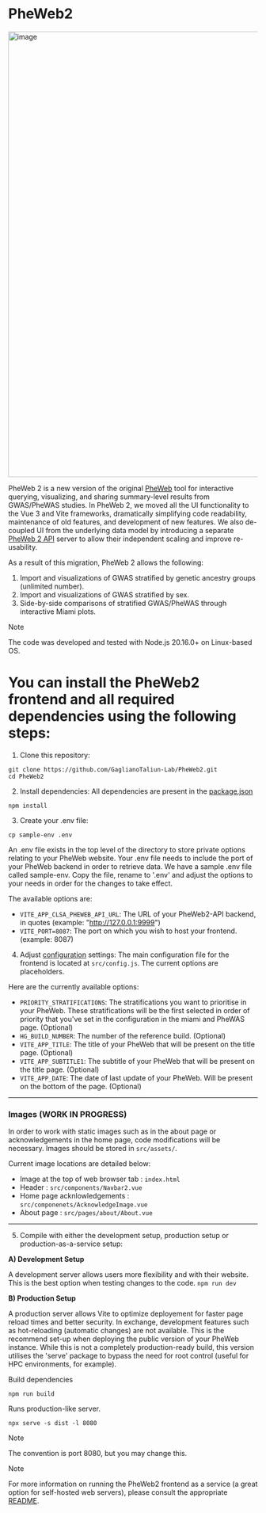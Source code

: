 # PheWeb2

<img width="1600" height="900" alt="image" src="https://github.com/user-attachments/assets/3f823732-523a-4659-8173-f4bd42e80a7a" />


PheWeb 2 is a new version of the original [PheWeb](https://github.com/statgen/pheweb) tool for interactive querying, visualizing, and sharing summary-level results from GWAS/PheWAS studies. In PheWeb 2, we moved all the UI functionality to the Vue 3 and Vite frameworks, dramatically simplifying code readability, maintenance of old features, and development of new features. We also de-coupled UI from the underlying data model by introducing a separate [PheWeb 2 API](https://github.com/GaglianoTaliun-Lab/PheWeb2-API) server to allow their independent scaling and improve re-usability.

As a result of this migration, PheWeb 2 allows the following:
1) Import and visualizations of GWAS stratified by genetic ancestry groups (unlimited number).
2) Import and visualizations of GWAS stratified by sex.
3) Side-by-side comparisons of stratified GWAS/PheWAS through interactive Miami plots.

> [!NOTE]
> The code was developed and tested with Node.js 20.16.0+ on Linux-based OS.

# You can install the PheWeb2 frontend and all required dependencies using the following steps:

1. Clone this repository:
```
git clone https://github.com/GaglianoTaliun-Lab/PheWeb2.git
cd PheWeb2
```

2. Install dependencies:
All dependencies are present in the [package.json](package.json)

```
npm install
```

3. Create your .env file:
```
cp sample-env .env
```

An .env file exists in the top level of the directory to store private options relating to your PheWeb website. Your .env file needs to include the port of your PheWeb backend in order to retrieve data.
We have a sample .env file called sample-env. Copy the file, rename to '.env' and adjust the options to your needs in order for the changes to take effect.

The available options are:
 - `VITE_APP_CLSA_PHEWEB_API_URL`: The URL of your PheWeb2-API backend, in quotes (example: "http://127.0.0.1:9999")
 - `VITE_PORT=8087`: The port on which you wish to host your frontend. (example: 8087)

4. Adjust [configuration](src/config.js) settings:
The main configuration file for the frontend is located at `src/config.js`. The current options are placeholders.

Here are the currently available options:
- `PRIORITY_STRATIFICATIONS`: The stratifications you want to prioritise in your PheWeb. These stratifications will be the first selected in order of priority that you've set in the configuration in the miami and PheWAS page. (Optional)
- `HG_BUILD_NUMBER`: The number of the reference build. (Optional)
- `VITE_APP_TITLE`: The title of your PheWeb that will be present on the title page. (Optional)
- `VITE_APP_SUBTITLE1`: The subtitle of your PheWeb that will be present on the title page. (Optional)
- `VITE_APP_DATE`: The date of last update of your PheWeb. Will be present on the bottom of the page. (Optional)

**********************************************
### Images (WORK IN PROGRESS)
In order to work with static images such as in the about page or acknowledgements in the home page, code modifications will be necessary. Images should be stored in `src/assets/`.

Current image locations are detailed below:
- Image at the top of web browser tab : `index.html`
- Header : `src/components/Navbar2.vue`
- Home page acknlowledgements : `src/componenets/AcknowledgeImage.vue`
- About page : `src/pages/about/About.vue`
**********************************************

5. Compile with either the development setup, production setup or production-as-a-service setup:

**A) Development Setup**

A development server allows users more flexibility and with their website. This is the best option when testing changes to the code.
`npm run dev`

**B) Production Setup**

A production server allows Vite to optimize deployement for faster page reload times and better security. In exchange, development features such as hot-reloading (automatic changes) are not available. This is the recommend set-up when deploying the public version of your PheWeb instance.
While this is not a completely production-ready build, this version utilises the 'serve' package to bypass the need for root control (useful for HPC environments, for example).

Build dependencies
```
npm run build
```

Runs production-like server. 

```
npx serve -s dist -l 8080
```
> [!NOTE]
> The convention is port 8080, but you may change this.

 

> [!NOTE]
> For more information on running the PheWeb2 frontend as a service (a great option for self-hosted web servers), please consult the appropriate [README](service/README.md).
